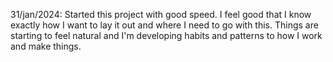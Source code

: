 31/jan/2024:
Started this project with good speed. I feel good that I know exactly how I want to lay it out and where I need to go with this. Things are starting to feel natural and I'm developing habits and patterns to how I work and make things.
